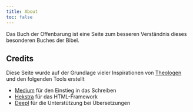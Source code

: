 ```yaml
---
title: About
toc: false
---
```


Das Buch der Offenbarung ist eine Seite zum besseren Verständnis dieses besonderen Buches der Bibel.

## Credits

Diese Seite wurde auf der Grundlage vieler Inspirationen von [Theologen](../docs/gen/background/ressources/how-to-study-the-book-of-revelation/index.html) und den folgenden Tools erstellt
- [Medium](https://medium.com/) für den Einstieg in das Schreiben
- [Hekstra](https://themes.gohugo.io/themes/hextra/) für das HTML-Framework
- [Deepl](https://www.deepl.com/translator) für die Unterstützung bei Übersetzungen

